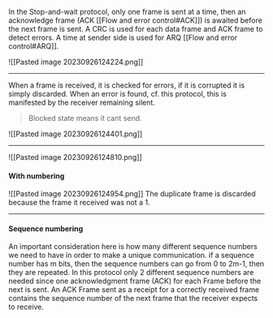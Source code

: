 In the Stop-and-wait protocol, only one frame is sent at a time, then an
acknowledge frame (ACK [[Flow and error control#ACK]]) is awaited before the next frame is sent.
A CRC is used for each data frame and ACK frame to detect errors.
A time at sender side is used for ARQ [[Flow and error control#ARQ]].

![[Pasted image 20230926124224.png]]
***
When a frame is received, it is checked for errors, if it is corrupted it is simply
discarded. When an error is found, cf. this protocol, this is manifested by the
receiver remaining silent.

>Blocked state means it cant send.

![[Pasted image 20230926124401.png]]
***

![[Pasted image 20230926124810.png]]
#### With numbering
![[Pasted image 20230926124954.png]]
The duplicate frame is discarded because the frame it received was not a 1.

***
#### Sequence numbering
An important consideration here is how many different sequence numbers we need to have in order to make a unique communication.
if a sequence number has m bits, then the sequence numbers can go from 0 to 2m-1, then they are repeated.
In this protocol only 2 different sequence numbers are needed since one
acknowledgment frame (ACK) for each Frame before the next is sent.
An ACK Frame sent as a receipt for a correctly received frame contains the sequence number of the next frame that the receiver expects to receive.